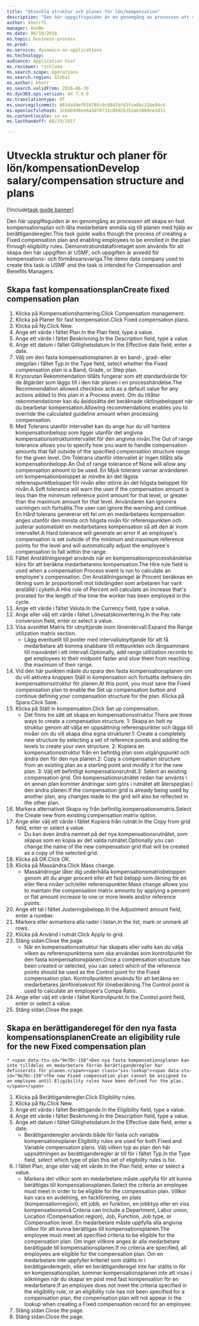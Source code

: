 ```yaml
--- 
title: "Utveckla struktur och planer för lön/kompensation"
description: "Den här uppgiftsguiden är en genomgång av processen att skapa en fast kompensationsplan och låta medarbetare anmäla sig till planen med hjälp av berättiganderegler."
author: kherr75
manager: AnnBe
ms.date: 06/10/2016
ms.topic: business-process
ms.prod: 
ms.service: dynamics-ax-applications
ms.technology: 
audience: Application User
ms.reviewer: rschloma
ms.search.scope: Operations
ms.search.region: Global
ms.author: kherr
ms.search.validFrom: 2016-06-30
ms.dyn365.ops.version: AX 7.0.0
ms.translationtype: HT
ms.sourcegitcommit: 663da58ef01b705c0c984fbfd3fce8bc31be04c6
ms.openlocfilehash: 3cb6b9d8ee6a3d70731c89d26352eb3869ce3d11
ms.contentlocale: sv-se
ms.lasthandoff: 08/29/2017

---
```

# <a name="develop-salarycompensation-structure-and-plans"></a><span data-ttu-id="9e70c-103">Utveckla struktur och planer för lön/kompensation</span><span class="sxs-lookup"><span data-stu-id="9e70c-103">Develop salary/compensation structure and plans</span></span>

[!include[task guide banner](../../includes/task-guide-banner.md)]

<span data-ttu-id="9e70c-104">Den här uppgiftsguiden är en genomgång av processen att skapa en fast kompensationsplan och låta medarbetare anmäla sig till planen med hjälp av berättiganderegler.</span><span class="sxs-lookup"><span data-stu-id="9e70c-104">This task guide walks though the process of creating a Fixed compensation plan and enabling employees to be enrolled in the plan through eligibility rules.</span></span> <span data-ttu-id="9e70c-105">Demonstrationdataföretaget som används för att skapa den här uppgiften är USMF, och uppgiften är avsedd för kompensations- och förmånsansvariga.</span><span class="sxs-lookup"><span data-stu-id="9e70c-105">The demo data company used to create this task is USMF and the task is intended for Compensation and Benefits Managers.</span></span>


## <a name="create-fixed-compensation-plan"></a><span data-ttu-id="9e70c-106">Skapa fast kompensationsplan</span><span class="sxs-lookup"><span data-stu-id="9e70c-106">Create fixed compensation plan</span></span>
1. <span data-ttu-id="9e70c-107">Klicka på Kompensationshantering.</span><span class="sxs-lookup"><span data-stu-id="9e70c-107">Click Compensation management.</span></span>
2. <span data-ttu-id="9e70c-108">Klicka på Planer för fast kompensation.</span><span class="sxs-lookup"><span data-stu-id="9e70c-108">Click Fixed compensation plans.</span></span>
3. <span data-ttu-id="9e70c-109">Klicka på Ny.</span><span class="sxs-lookup"><span data-stu-id="9e70c-109">Click New.</span></span>
4. <span data-ttu-id="9e70c-110">Ange ett värde i fältet Plan.</span><span class="sxs-lookup"><span data-stu-id="9e70c-110">In the Plan field, type a value.</span></span>
5. <span data-ttu-id="9e70c-111">Ange ett värde i fältet Beskrivning.</span><span class="sxs-lookup"><span data-stu-id="9e70c-111">In the Description field, type a value.</span></span>
6. <span data-ttu-id="9e70c-112">Ange ett datum i fältet Giltighetsdatum.</span><span class="sxs-lookup"><span data-stu-id="9e70c-112">In the Effective date field, enter a date.</span></span>
7. <span data-ttu-id="9e70c-113">Välj om den fasta kompensationsplanen är en band-, grad- eller stegplan i fältet Typ.</span><span class="sxs-lookup"><span data-stu-id="9e70c-113">In the Type field, select whether the Fixed compensation plan is a Band, Grade, or Step plan.</span></span>
8. <span data-ttu-id="9e70c-114">Kryssrutan Rekommendation tillåts fungerar som ett standardvärde för de åtgärder som läggs till i den här planen i en processhändelse.</span><span class="sxs-lookup"><span data-stu-id="9e70c-114">The Recommendation allowed checkbox acts as a default value for any actions added to this plan in a Process event.</span></span>  <span data-ttu-id="9e70c-115">Om du tillåter rekommendationer kan du åsidosätta det beräknade riktlinjebeloppet när du bearbetar kompensation.</span><span class="sxs-lookup"><span data-stu-id="9e70c-115">Allowing recommendations enables you to override the calculated guideline amount when processing compensation.</span></span>
9. <span data-ttu-id="9e70c-116">Med Tolerans utanför intervallet kan du ange hur du vill hantera kompensationbelopp som ligger utanför det angivna kompensationsstrukturintervallet för den angivna nivån.</span><span class="sxs-lookup"><span data-stu-id="9e70c-116">The Out of range tolerance allows you to specify how you want to handle compensation amounts that fall outside of the specified compensation structure range for the given level.</span></span>  <span data-ttu-id="9e70c-117">Om Tolerans utanför intervallet är Ingen tillåts alla kompensationbelopp.</span><span class="sxs-lookup"><span data-stu-id="9e70c-117">An Out of range tolerance of None will allow any compensation amount to be used.</span></span>  <span data-ttu-id="9e70c-118">En Mjuk tolerans varnar användaren om kompensationbeloppet är mindre än det lägsta referenspunktbeloppet för nivån eller större än det högsta beloppet för nivån.</span><span class="sxs-lookup"><span data-stu-id="9e70c-118">A Soft tolerance will warn the user if the compensation amount is less than the minimum reference point amount for that level, or greater than the maximum amount for that level.</span></span> <span data-ttu-id="9e70c-119">Användaren kan ignorera varningen och fortsätta.</span><span class="sxs-lookup"><span data-stu-id="9e70c-119">The user can ignore the warning and continue.</span></span>  <span data-ttu-id="9e70c-120">En Hård tolerans genererar ett fel om en medarbetares kompensation anges utanför den minsta och högsta nivån för referenspunkten och justerar automatiskt en medarbetares kompensation så att den är inom intervallet.</span><span class="sxs-lookup"><span data-stu-id="9e70c-120">A Hard tolerance will generate an error if an employee's compensation is set outside of the minimum and maximum reference points for the level and will automatically adjust the employee's compensation to fall within the range.</span></span>
10. <span data-ttu-id="9e70c-121">Fältet Anställningsregel används när en kompensationsprocesshändelse körs för att beräkna medarbetarens kompensation.</span><span class="sxs-lookup"><span data-stu-id="9e70c-121">The Hire rule field is used when a compensation Process event is run to calculate an employee's compensation.</span></span>  <span data-ttu-id="9e70c-122">Om Anställningsregel är Procent beräknas en ökning som är proportionell mot tidslängden som arbetaren har varit anställd i cykeln.</span><span class="sxs-lookup"><span data-stu-id="9e70c-122">A Hire rule of Percent will calculate an increase that's prorated for the length of the time the worker has been employed in the cycle.</span></span>
11. <span data-ttu-id="9e70c-123">Ange ett värde i fältet Valuta.</span><span class="sxs-lookup"><span data-stu-id="9e70c-123">In the Currency field, type a value.</span></span>
12. <span data-ttu-id="9e70c-124">Ange eller välj ett värde i fältet Lönesatskonvertering.</span><span class="sxs-lookup"><span data-stu-id="9e70c-124">In the Pay rate conversion field, enter or select a value.</span></span>
13. <span data-ttu-id="9e70c-125">Visa avsnittet Matris för utnyttjande inom löneintervall.</span><span class="sxs-lookup"><span data-stu-id="9e70c-125">Expand the Range utilization matrix section.</span></span>
    * <span data-ttu-id="9e70c-126">Lägg eventuellt till poster med intervallutnyttjande för att få medarbetare att komma snabbare till mittpunkten och långsammare till maxvärdet i ett intervall.</span><span class="sxs-lookup"><span data-stu-id="9e70c-126">Optionally, add range utilization records to get employees to their midpoint faster and slow them from reaching the maximum of their range.</span></span>  
14. <span data-ttu-id="9e70c-127">Vid den här punkten måste du spara den fasta kompensationsplanen om du vill aktivera knappen Ställ in kompensation och fortsätta definiera din kompensationsstruktur för planen.</span><span class="sxs-lookup"><span data-stu-id="9e70c-127">At this point, you must save the Fixed compensation plan to enable the Set up compensation button and continue defining your compensation structure for the plan.</span></span>  <span data-ttu-id="9e70c-128">Klicka på Spara.</span><span class="sxs-lookup"><span data-stu-id="9e70c-128">Click Save.</span></span>
15. <span data-ttu-id="9e70c-129">Klicka på Ställ in kompensation.</span><span class="sxs-lookup"><span data-stu-id="9e70c-129">Click Set up compensation.</span></span>
    * <span data-ttu-id="9e70c-130">Det finns tre sätt att skapa en kompensationsstruktur.</span><span class="sxs-lookup"><span data-stu-id="9e70c-130">There are three ways to create a compensation structure.</span></span> <span data-ttu-id="9e70c-131">1: Skapa en helt ny struktur genom att välja en uppsättning referenspunkter och lägga till nivåer om du vill skapa dina egna strukturer.</span><span class="sxs-lookup"><span data-stu-id="9e70c-131">1: Create a completely new structure by selecting a set of reference points and adding the levels to create your own structure.</span></span> <span data-ttu-id="9e70c-132">2: Kopiera en kompensationsstruktur från en befintlig plan som utgångspunkt och ändra den för den nya planen.</span><span class="sxs-lookup"><span data-stu-id="9e70c-132">2: Copy a compensation structure from an existing plan as a starting point and modify it for the new plan.</span></span> <span data-ttu-id="9e70c-133">3: Välj ett befintligt kompensationsrutnät.</span><span class="sxs-lookup"><span data-stu-id="9e70c-133">3: Select an existing compensation grid.</span></span> <span data-ttu-id="9e70c-134">Om kompensationsrutnätet redan har använts i en annan plan kommer ändringar som görs i rutnätet att återspeglas i den andra planen.</span><span class="sxs-lookup"><span data-stu-id="9e70c-134">If the compensation grid is already being used by another plan, any changes made to the grid will also be reflected in the other plan.</span></span>  
16. <span data-ttu-id="9e70c-135">Markera alternativet Skapa ny från befintlig kompensationsmatris.</span><span class="sxs-lookup"><span data-stu-id="9e70c-135">Select the Create new from existing compensation matrix option.</span></span>
17. <span data-ttu-id="9e70c-136">Ange eller välj ett värde i fältet Kopiera från rutnät.</span><span class="sxs-lookup"><span data-stu-id="9e70c-136">In the Copy from grid field, enter or select a value.</span></span>
    * <span data-ttu-id="9e70c-137">Du kan även ändra namnet på det nya kompensationsrutnätet, som skapas som en kopia av det valda rutnätet.</span><span class="sxs-lookup"><span data-stu-id="9e70c-137">Optionally you can change the name of the new compensation grid that will be created as a copy of the selected grid.</span></span>  
18. <span data-ttu-id="9e70c-138">Klicka på OK.</span><span class="sxs-lookup"><span data-stu-id="9e70c-138">Click OK.</span></span>
19. <span data-ttu-id="9e70c-139">Klicka på Massändra.</span><span class="sxs-lookup"><span data-stu-id="9e70c-139">Click Mass change.</span></span>
    * <span data-ttu-id="9e70c-140">Massändringar låter dig underhålla kompensationsmatrisbeloppen genom att du anger procent eller ett fast belopp som ökning för en eller flera nivåer och/eller referenspunkter.</span><span class="sxs-lookup"><span data-stu-id="9e70c-140">Mass change allows you to maintain the compensation matrix amounts by applying a percent or flat amount increase to one or more levels and/or reference points.</span></span>  
20. <span data-ttu-id="9e70c-141">Ange ett tal i fältet Justeringsbelopp.</span><span class="sxs-lookup"><span data-stu-id="9e70c-141">In the Adjustment amount field, enter a number.</span></span>
21. <span data-ttu-id="9e70c-142">Markera eller avmarkera alla rader i listan.</span><span class="sxs-lookup"><span data-stu-id="9e70c-142">In the list, mark or unmark all rows.</span></span>
22. <span data-ttu-id="9e70c-143">Klicka på Använd i rutnät.</span><span class="sxs-lookup"><span data-stu-id="9e70c-143">Click Apply to grid.</span></span>
23. <span data-ttu-id="9e70c-144">Stäng sidan.</span><span class="sxs-lookup"><span data-stu-id="9e70c-144">Close the page.</span></span>
    * <span data-ttu-id="9e70c-145">När en kompensationsstruktur har skapats eller valts kan du välja vilken av referenspunkterna som ska användas som kontrollpunkt för den fasta kompensationsplanen.</span><span class="sxs-lookup"><span data-stu-id="9e70c-145">Once a compensation structure has been created or selected, you can select which of the reference points should be used as the Control point for the Fixed compensation plan.</span></span>  <span data-ttu-id="9e70c-146">Kontrollpunkten används för att beräkna en medarbetares jämförelsekvot för löneberäkning.</span><span class="sxs-lookup"><span data-stu-id="9e70c-146">The Control point is used to calculate an employee's Compa Ratio.</span></span>  
24. <span data-ttu-id="9e70c-147">Ange eller välj ett värde i fältet Kontrollpunkt.</span><span class="sxs-lookup"><span data-stu-id="9e70c-147">In the Control point field, enter or select a value.</span></span>
25. <span data-ttu-id="9e70c-148">Stäng sidan.</span><span class="sxs-lookup"><span data-stu-id="9e70c-148">Close the page.</span></span>

## <a name="create-an-eligibility-rule-for-the-new-fixed-compensation-plan"></a><span data-ttu-id="9e70c-149">Skapa en berättiganderegel för den nya fasta kompensationsplanen</span><span class="sxs-lookup"><span data-stu-id="9e70c-149">Create an eligibility rule for the new Fixed compensation plan</span></span>
    * <span data-ttu-id="9e70c-150">Den nya fasta kompensationsplanen kan inte tilldelas en medarbetare förrän berättiganderegler har definierats för planen.</span><span class="sxs-lookup"><span data-stu-id="9e70c-150">The new Fixed compensation plan cannot be assigned to an employee until Eligibility rules have been defined for the plan.</span></span>  
1. <span data-ttu-id="9e70c-151">Klicka på Berättiganderegler.</span><span class="sxs-lookup"><span data-stu-id="9e70c-151">Click Eligibility rules.</span></span>
2. <span data-ttu-id="9e70c-152">Klicka på Ny.</span><span class="sxs-lookup"><span data-stu-id="9e70c-152">Click New.</span></span>
3. <span data-ttu-id="9e70c-153">Ange ett värde i fältet Berättigande.</span><span class="sxs-lookup"><span data-stu-id="9e70c-153">In the Eligibility field, type a value.</span></span>
4. <span data-ttu-id="9e70c-154">Ange ett värde i fältet Beskrivning.</span><span class="sxs-lookup"><span data-stu-id="9e70c-154">In the Description field, type a value.</span></span>
5. <span data-ttu-id="9e70c-155">Ange ett datum i fältet Giltighetsdatum.</span><span class="sxs-lookup"><span data-stu-id="9e70c-155">In the Effective date field, enter a date.</span></span>
    * <span data-ttu-id="9e70c-156">Berättiganderegler används både för fasta och variabla kompensationsplaner.</span><span class="sxs-lookup"><span data-stu-id="9e70c-156">Eligibility rules are used for both Fixed and Variable compensation plans.</span></span>  <span data-ttu-id="9e70c-157">Välj vilken typ av plan den här uppsättningen av berättiganderegler är till för i fältet Typ.</span><span class="sxs-lookup"><span data-stu-id="9e70c-157">In the Type field, select which type of plan this set of eligibility rules is for.</span></span>  
6. <span data-ttu-id="9e70c-158">I fältet Plan, ange eller välj ett värde.</span><span class="sxs-lookup"><span data-stu-id="9e70c-158">In the Plan field, enter or select a value.</span></span>
    * <span data-ttu-id="9e70c-159">Markera det villkor som en medarbetare måste uppfylla för att kunna berättigas till kompensationsplanen.</span><span class="sxs-lookup"><span data-stu-id="9e70c-159">Select the criteria an employee must meet in order to be eligible for the compensation plan.</span></span> <span data-ttu-id="9e70c-160">Villkor kan vara en avdelning, en fackförening, en plats (kompensationregion), ett jobb, en funktion, en jobbtyp eller en viss kompensationsnivå.</span><span class="sxs-lookup"><span data-stu-id="9e70c-160">Criteria can include a Department, Labor union, Location (Compensation region), Job, Function, Job type, or Compensation level.</span></span> <span data-ttu-id="9e70c-161">En medarbetare måste uppfylla alla angivna villkor för att kunna berättigas till kompensationsplanen.</span><span class="sxs-lookup"><span data-stu-id="9e70c-161">The employee must meet all specified criteria to be eligible for the compensation plan.</span></span> <span data-ttu-id="9e70c-162">Om inget villkore anges är alla medarbetare berättigade till kompensationsplanen.</span><span class="sxs-lookup"><span data-stu-id="9e70c-162">If no criteria are specified, all employees are eligible for the compensation plan.</span></span> <span data-ttu-id="9e70c-163">Om en medarbetare inte uppfyller kriteriet som ställts in i berättiganderegeln, eller en berättiganderegel inte har ställts in för en kompensationsplan, kommer kompensationsplanen inte att visas i sökningen när du skapar en post med fast kompensation för en medarbetare.</span><span class="sxs-lookup"><span data-stu-id="9e70c-163">If an employee does not meet the criteria specified in the eligibility rule, or an eligibility rule has not been specified for a compensation plan, the compensation plan will not appear in the lookup when creating a Fixed compensation record for an employee.</span></span>  
7. <span data-ttu-id="9e70c-164">Stäng sidan.</span><span class="sxs-lookup"><span data-stu-id="9e70c-164">Close the page.</span></span>
8. <span data-ttu-id="9e70c-165">Stäng sidan.</span><span class="sxs-lookup"><span data-stu-id="9e70c-165">Close the page.</span></span>



